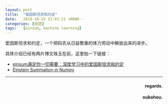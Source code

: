 ```yaml
---
layout: post
title:  "爱因斯坦求和约定"
date:   2018-10-25 21:42:21 +0800--
categories: [拾遗]
tags:   [einsum, machine learning]
---
```


爱因斯坦求和约定，一个把码农从日益繁重的体力劳动中解放出来的进步。

具体介绍已经有两片博文珠玉在前，这里贴一下链接：  
- [einsum满足你一切需要：深度学习中的爱因斯坦求和约定](https://www.colabug.com/4597405.html)
- [Einstein Summation in Numpy](https://obilaniu6266h16.wordpress.com/2016/02/04/einstein-summation-in-numpy/)


  
 
___




<h4 align = "right">regards.</h4>
<h4 align = "right">oukohou.</h4>

